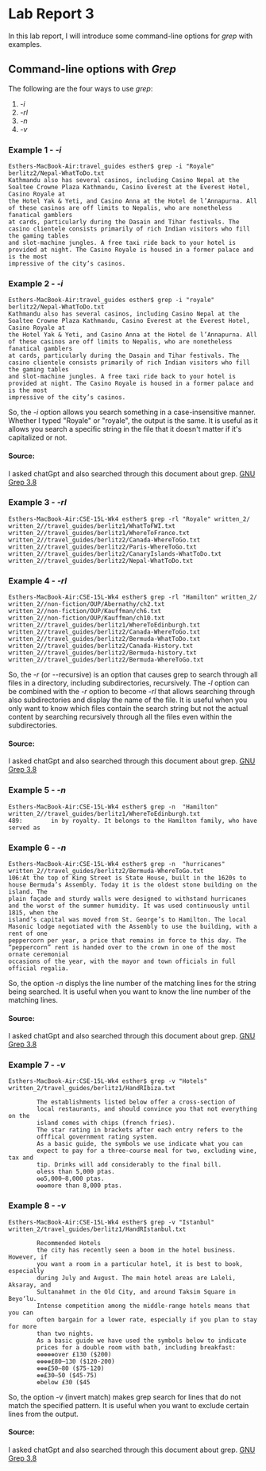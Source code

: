 # Lab Report 3

In this lab report, I will introduce some command-line options for *grep* with examples.

## Command-line options with *Grep*

The following are the four ways to use *grep*:
1. *-i*
2. *-rl*
3. *-n*
4. *-v*

### Example 1 - *-i*

```
Esthers-MacBook-Air:travel_guides esther$ grep -i "Royale" berlitz2/Nepal-WhatToDo.txt
Kathmandu also has several casinos, including Casino Nepal at the Soaltee Crowne Plaza Kathmandu, Casino Everest at the Everest Hotel, Casino Royale at 
the Hotel Yak & Yeti, and Casino Anna at the Hotel de l’Annapurna. All of these casinos are off limits to Nepalis, who are nonetheless fanatical gamblers
at cards, particularly during the Dasain and Tihar festivals. The casino clientele consists primarily of rich Indian visitors who fill the gaming tables 
and slot-machine jungles. A free taxi ride back to your hotel is provided at night. The Casino Royale is housed in a former palace and is the most 
impressive of the city’s casinos.
```

### Example 2 - *-i*

```
Esthers-MacBook-Air:travel_guides esther$ grep -i "royale" berlitz2/Nepal-WhatToDo.txt
Kathmandu also has several casinos, including Casino Nepal at the Soaltee Crowne Plaza Kathmandu, Casino Everest at the Everest Hotel, Casino Royale at 
the Hotel Yak & Yeti, and Casino Anna at the Hotel de l’Annapurna. All of these casinos are off limits to Nepalis, who are nonetheless fanatical gamblers
at cards, particularly during the Dasain and Tihar festivals. The casino clientele consists primarily of rich Indian visitors who fill the gaming tables
and slot-machine jungles. A free taxi ride back to your hotel is provided at night. The Casino Royale is housed in a former palace and is the most 
impressive of the city’s casinos.
```

So, the *-i* option allows you search something in a case-insensitive manner. Whether I typed "Royale" or "royale", the output is the same. It is useful as it allows you search a specific string in the file that it doesn't matter if it's capitalized or not.

#### Source: 
I asked chatGpt and also searched through this document about grep. 
[GNU Grep 3.8](https://www.gnu.org/software/grep/manual/grep.html)

### Example 3 - *-rl*

```
Esthers-MacBook-Air:CSE-15L-Wk4 esther$ grep -rl "Royale" written_2/
written_2//travel_guides/berlitz1/WhatToFWI.txt
written_2//travel_guides/berlitz1/WhereToFrance.txt
written_2//travel_guides/berlitz2/Canada-WhereToGo.txt
written_2//travel_guides/berlitz2/Paris-WhereToGo.txt
written_2//travel_guides/berlitz2/CanaryIslands-WhatToDo.txt
written_2//travel_guides/berlitz2/Nepal-WhatToDo.txt
```

### Example 4 - *-rl*

```
Esthers-MacBook-Air:CSE-15L-Wk4 esther$ grep -rl "Hamilton" written_2/
written_2//non-fiction/OUP/Abernathy/ch2.txt
written_2//non-fiction/OUP/Kauffman/ch6.txt
written_2//non-fiction/OUP/Kauffman/ch10.txt
written_2//travel_guides/berlitz1/WhereToEdinburgh.txt
written_2//travel_guides/berlitz2/Canada-WhereToGo.txt
written_2//travel_guides/berlitz2/Bermuda-WhatToDo.txt
written_2//travel_guides/berlitz2/Canada-History.txt
written_2//travel_guides/berlitz2/Bermuda-history.txt
written_2//travel_guides/berlitz2/Bermuda-WhereToGo.txt
```

So, the *-r* (or --recursive) is an option that causes grep to search through all files in a directory, including subdirectories, recursively. The *-l* 
option can be combined with the *-r* option to become *-rl* that allows searching through also subdirectories and display the name of the file. It is 
useful when you only want to know which files contain the search string but not the actual content by searching recursively through all the files even
within the subdirectories.

#### Source: 
I asked chatGpt and also searched through this document about grep. 
[GNU Grep 3.8](https://www.gnu.org/software/grep/manual/grep.html)

### Example 5 - *-n*

```
Esthers-MacBook-Air:CSE-15L-Wk4 esther$ grep -n  "Hamilton" written_2//travel_guides/berlitz1/WhereToEdinburgh.txt
489:        in by royalty. It belongs to the Hamilton family, who have served as
```

### Example 6 - *-n*

```
Esthers-MacBook-Air:CSE-15L-Wk4 esther$ grep -n  "hurricanes" written_2//travel_guides/berlitz2/Bermuda-WhereToGo.txt
106:At the top of King Street is State House, built in the 1620s to house Bermuda’s Assembly. Today it is the oldest stone building on the island. The 
plain façade and sturdy walls were designed to withstand hurricanes and the worst of the summer humidity. It was used continuously until 1815, when the 
island’s capital was moved from St. George’s to Hamilton. The local Masonic lodge negotiated with the Assembly to use the building, with a rent of one 
peppercorn per year, a price that remains in force to this day. The “peppercorn” rent is handed over to the crown in one of the most ornate ceremonial 
occasions of the year, with the mayor and town officials in full official regalia.
```

So, the option *-n* displys the line number of the matching lines for the string being searched. It is useful when you want to know the line number of the matching lines.

#### Source: 
I asked chatGpt and also searched through this document about grep. 
[GNU Grep 3.8](https://www.gnu.org/software/grep/manual/grep.html)

### Example 7 - *-v*

```
Esthers-MacBook-Air:CSE-15L-Wk4 esther$ grep -v "Hotels" written_2/travel_guides/berlitz1/HandRIbiza.txt   
      
        The establishments listed below offer a cross-section of
        local restaurants, and should convince you that not everything on the
        island comes with chips (french fries).
        The star rating in brackets after each entry refers to the
        offfical government rating system.
        As a basic guide, the symbols we use indicate what you can
        expect to pay for a three-course meal for two, excluding wine, tax and
        tip. Drinks will add considerably to the final bill.
        ✪less than 5,000 ptas.
        ✪✪5,000–8,000 ptas.
        ✪✪✪more than 8,000 ptas.
```

### Example 8 - *-v*

```
Esthers-MacBook-Air:CSE-15L-Wk4 esther$ grep -v "Istanbul" written_2/travel_guides/berlitz1/HandRIstanbul.txt
      
        Recommended Hotels
        the city has recently seen a boom in the hotel business. However, if
        you want a room in a particular hotel, it is best to book, especially
        during July and August. The main hotel areas are Laleli, Aksaray, and
        Sultanahmet in the Old City, and around Taksim Square in Beyo‘lu.
        Intense competition among the middle-range hotels means that you can
        often bargain for a lower rate, especially if you plan to stay for more
        than two nights.
        As a basic guide we have used the symbols below to indicate
        prices for a double room with bath, including breakfast:
        ❁❁❁❁❁over £130 ($200)
        ❁❁❁❁£80–130 ($120-200)
        ❁❁❁£50–80 ($75-120)
        ❁❁£30–50 ($45-75)
        ❁below £30 ($45
```
So, the option -v (invert match) makes grep search for lines that do not match the specified pattern. It is useful when you want to exclude certain lines from the output.

#### Source: 
I asked chatGpt and also searched through this document about grep. 
[GNU Grep 3.8](https://www.gnu.org/software/grep/manual/grep.html)
